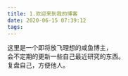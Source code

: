 ```yaml
---
title: 1.欢迎来到我的博客
date: 2020-06-15 07:39:12
tags:
---
```

这里是一个即将放飞理想的咸鱼博主，  
会不定期的更新一些自己最近研究的东西。  
复盘自己，方便他人。  
<!-- more -->